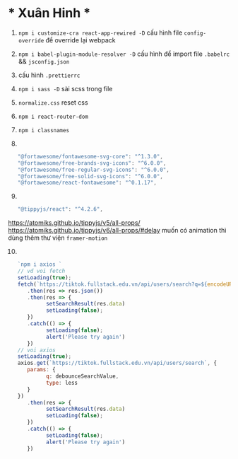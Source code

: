 # * Xuân Hinh *

1. `npm i customize-cra react-app-rewired -D`
   cấu hình file `config-override` để override lại webpack 
   
2. `npm i babel-plugin-module-resolver -D`
   cấu hình để import file `.babelrc` && `jsconfig.json`
   
3. cấu hình `.prettierrc`

4. `npm i sass -D`
   sài scss trong file

5. `normalize.css` 
   reset css
   
6. `npm i react-router-dom`

7. `npm i classnames`

8. 
```js
   "@fortawesome/fontawesome-svg-core": "^1.3.0",
   "@fortawesome/free-brands-svg-icons": "^6.0.0",
   "@fortawesome/free-regular-svg-icons": "^6.0.0",
   "@fortawesome/free-solid-svg-icons": "^6.0.0",
   "@fortawesome/react-fontawesome": "^0.1.17",
   ```

9.  
```js
   "@tippyjs/react": "^4.2.6",
   ```
   https://atomiks.github.io/tippyjs/v5/all-props/
   https://atomiks.github.io/tippyjs/v6/all-props/#delay
   muốn có animation thì dùng thêm thư viện `framer-motion`
   
10. 
```js    
   `npm i axios `  
   // vd voi fetch
   setLoading(true);
   fetch(`https://tiktok.fullstack.edu.vn/api/users/search?q=${encodeURIComponent(debounceSearchValue)}&type=less`)
      .then(res => res.json())
      .then(res => {
            setSearchResult(res.data)
            setLoading(false);
      })
      .catch(() => {
            setLoading(false);
            alert('Please try again')
      })
   // voi axios
   setLoading(true);
   axios.get(`https://tiktok.fullstack.edu.vn/api/users/search`, {
      params: {
            q: debounceSearchValue,
            type: less
      }
   })
      .then(res => {
            setSearchResult(res.data)
            setLoading(false);
      })
      .catch(() => {
            setLoading(false);
            alert('Please try again')
      })
```
   